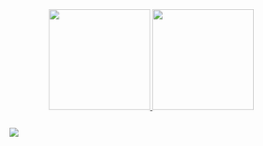   <div align="center">
    <a href="https://github.com/wesleyclaudino">
      <img height="180em" src="https://github-readme-stats.vercel.app/api?username=wesleyclaudino&show_icons=true&theme=nightowl&include_all_commits=true&count_private=true"/>
      <img height="180em" src="https://github-readme-stats.vercel.app/api/top-langs/?username=wesleyclaudino&layout=compact&langs_count=7&theme=nightowl"/>
  </div>
  
  ##
  
  <div>
    <a href="https://www.linkedin.com/in/wesley-claudino/" target="_blank" >
      <img src="https://img.shields.io/badge/-LinkedIn-%230077B5?style=for-the-badge&logo=linkedin&logoColor=white" target="_blank">
    </a>
  </div>
